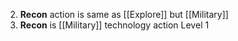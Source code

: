 2. **Recon** action is same as [[Explore]] but [[Military]]
1. **Recon** is [[Military]] technology action Level 1
